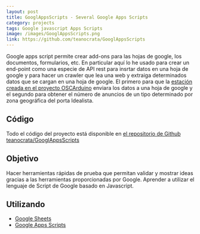 ```yaml
---
layout: post
title: GooglAppsScripts - Several Google Apps Scripts
category: projects
tags: Google javascript Apps Scripts
image: /images/GooglAppsScripts.png
link: https://github.com/teanocrata/GooglAppsScripts
---
```


Google apps script permite crear add-ons para las hojas de google, los documentos, formularios, etc. En particular aquí lo he usado para crear un end-point como una especie de API rest para insrtar datos en una hoja de google y para hacer un crawler que lea una web y extraiga determinados datos que se cargan en una hoja de google. El primero para que la [estación creada en el proyecto OSCArduino](https://github.com/ilice/OSCArduino) enviara los datos a una hoja de google y el segundo para obtener el número de anuncios de un tipo determinado por zona geográfica del porta Idealista.

## Código

Todo el código del proyecto está disponible en [el repositorio de Github teanocrata/GooglAppsScripts](https://github.com/teanocrata/GooglAppsScripts)

## Objetivo

Hacer herramientas rápidas de prueba que permitan validar y mostrar ideas gracias a las herramientas proporcionadas por Google. Aprender a utilizar el lenguaje de Script de Google basado en Javascript.

## Utilizando

* [Google Sheets](https://www.google.es/intl/es/sheets/about/)
* [Google Apps Scripts](https://developers.google.com/apps-script/)
